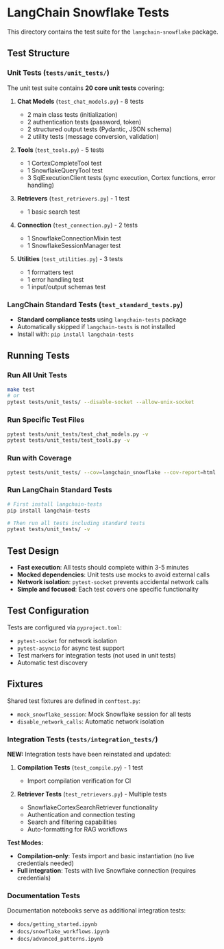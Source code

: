 # LangChain Snowflake Tests

This directory contains the test suite for the `langchain-snowflake` package.

## Test Structure

### Unit Tests (`tests/unit_tests/`)

The unit test suite contains **20 core unit tests** covering:

1. **Chat Models** (`test_chat_models.py`) - 8 tests
   - 2 main class tests (initialization)
   - 2 authentication tests (password, token)
   - 2 structured output tests (Pydantic, JSON schema)
   - 2 utility tests (message conversion, validation)

2. **Tools** (`test_tools.py`) - 5 tests
   - 1 CortexCompleteTool test
   - 1 SnowflakeQueryTool test
   - 3 SqlExecutionClient tests (sync execution, Cortex functions, error handling)

3. **Retrievers** (`test_retrievers.py`) - 1 test
   - 1 basic search test

4. **Connection** (`test_connection.py`) - 2 tests
   - 1 SnowflakeConnectionMixin test
   - 1 SnowflakeSessionManager test

5. **Utilities** (`test_utilities.py`) - 3 tests
   - 1 formatters test
   - 1 error handling test
   - 1 input/output schemas test

### LangChain Standard Tests (`test_standard_tests.py`)

- **Standard compliance tests** using `langchain-tests` package
- Automatically skipped if `langchain-tests` is not installed
- Install with: `pip install langchain-tests`

## Running Tests

### Run All Unit Tests

```bash
make test
# or
pytest tests/unit_tests/ --disable-socket --allow-unix-socket
```

### Run Specific Test Files

```bash
pytest tests/unit_tests/test_chat_models.py -v
pytest tests/unit_tests/test_tools.py -v
```

### Run with Coverage

```bash
pytest tests/unit_tests/ --cov=langchain_snowflake --cov-report=html
```

### Run LangChain Standard Tests

```bash
# First install langchain-tests
pip install langchain-tests

# Then run all tests including standard tests
pytest tests/unit_tests/ -v
```

## Test Design

- **Fast execution**: All tests should complete within 3-5 minutes
- **Mocked dependencies**: Unit tests use mocks to avoid external calls
- **Network isolation**: `pytest-socket` prevents accidental network calls
- **Simple and focused**: Each test covers one specific functionality

## Test Configuration

Tests are configured via `pyproject.toml`:

- `pytest-socket` for network isolation
- `pytest-asyncio` for async test support
- Test markers for integration tests (not used in unit tests)
- Automatic test discovery

## Fixtures

Shared test fixtures are defined in `conftest.py`:

- `mock_snowflake_session`: Mock Snowflake session for all tests
- `disable_network_calls`: Automatic network isolation

### Integration Tests (`tests/integration_tests/`)

**NEW:** Integration tests have been reinstated and updated:

1. **Compilation Tests** (`test_compile.py`) - 1 test
   - Import compilation verification for CI

2. **Retriever Tests** (`test_retrievers.py`) - Multiple tests
   - SnowflakeCortexSearchRetriever functionality
   - Authentication and connection testing
   - Search and filtering capabilities
   - Auto-formatting for RAG workflows

**Test Modes:**

- **Compilation-only**: Tests import and basic instantiation (no live credentials needed)
- **Full integration**: Tests with live Snowflake connection (requires credentials)

### Documentation Tests

Documentation notebooks serve as additional integration tests:

- `docs/getting_started.ipynb`
- `docs/snowflake_workflows.ipynb` 
- `docs/advanced_patterns.ipynb`
